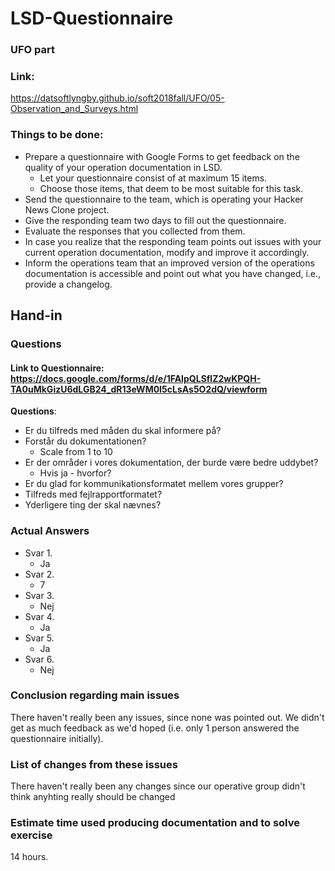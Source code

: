 # LSD-Questionnaire
### UFO part
### Link:
https://datsoftlyngby.github.io/soft2018fall/UFO/05-Observation_and_Surveys.html

### Things to be done:
- Prepare a questionnaire with Google Forms to get feedback on the quality of your operation documentation in LSD.
    - Let your questionnaire consist of at maximum 15 items.
    - Choose those items, that deem to be most suitable for this task.
- Send the questionnaire to the team, which is operating your Hacker News Clone project.
- Give the responding team two days to fill out the questionnaire.
- Evaluate the responses that you collected from them.
- In case you realize that the responding team points out issues with your current operation documentation, modify and improve it accordingly.
- Inform the operations team that an improved version of the operations documentation is accessible and point out what you have changed, i.e., provide a changelog.

## Hand-in
### Questions
#### Link to Questionnaire: https://docs.google.com/forms/d/e/1FAIpQLSflZ2wKPQH-TA0uMkGizU6dLGB24_dR13eWM0I5cLsAs5O2dQ/viewform

**Questions**:
- Er du tilfreds med måden du skal informere på?
- Forstår du dokumentationen?
    - Scale from 1 to 10
- Er der områder i vores dokumentation, der burde være bedre uddybet?
    - Hvis ja - hvorfor?
- Er du glad for kommunikationsformatet mellem vores grupper?
- Tilfreds med fejlrapportformatet?
- Yderligere ting der skal nævnes?

### Actual Answers
- Svar 1.
    - Ja
- Svar 2.
    - 7
- Svar 3.
    - Nej
- Svar 4.
    - Ja
- Svar 5.
    - Ja
- Svar 6.
    - Nej

### Conclusion regarding main issues
There haven't really been any issues, since none was pointed out. We didn't get as much feedback as we'd hoped (i.e. only 1 person answered the questionnaire initially). 

### List of changes from these issues
There haven't really been any changes since our operative group didn't think anyhting really should be changed

### Estimate time used producing documentation and to solve exercise
14 hours.
